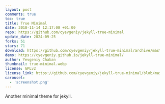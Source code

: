 ```yaml
---
layout: post
comments: true
toc: true
title: True Minimal
date: 2018-11-14 12:17:00 +01:00
repo: https://github.com/cyevgeniy/jekyll-true-minimal
update_date: 2024-09-25
forks: 51
stars: 71
download: https://github.com/cyevgeniy/jekyll-true-minimal/archive/master.zip
demo: https://cyevgeniy.github.io/jekyll-true-minimal/
author: Yevgeniy Chaban
thumbnail: true-minimal.webp
license: GPLv2 
license_link: https://github.com/cyevgeniy/jekyll-true-minimal/blob/master/LICENSE
carousel:
  - 'screenshot.png'
---
```


Another minimal theme for jekyll.

